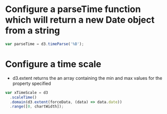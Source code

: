 # Configure a parseTime function which will return a new Date object from a string

```js
var parseTime = d3.timeParse('%B');
```

# Configure a time scale

- d3.extent returns the an array containing the min and max values for the property specified

```js
var xTimeScale = d3
  .scaleTime()
  .domain(d3.extent(forceData, (data) => data.date))
  .range([0, chartWidth]);
```
